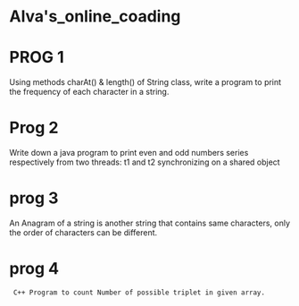# Alva's_online_coading
# PROG 1
  Using methods charAt() & length() of String class, write a program to print the frequency of each character in a string.
 
 # Prog 2
   Write down a java program to print even and odd numbers series respectively  from two threads: t1 and t2 synchronizing on a shared object
   
   # prog 3
   An Anagram of a string is another string that contains same characters, only the order of characters can be different.
   
# prog 4
     C++ Program to count Number of possible triplet in given array.

